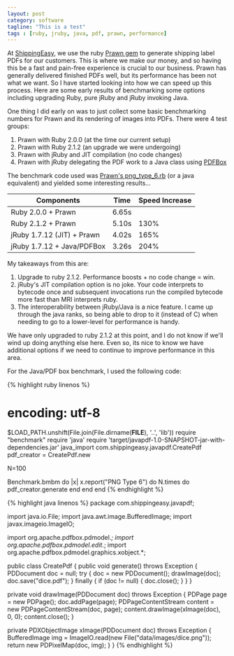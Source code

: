 ```yaml
---
layout: post
category: software
tagline: "This is a test"
tags : [ruby, jruby, java, pdf, prawn, performance]
---
```

At [ShippingEasy](http://shippingeasy.com/), we use the ruby
[Prawn gem](https://github.com/prawnpdf/prawn) to generate shipping label PDFs
for our customers.  This is where we make our money, and so having this be a
fast and pain-free experience is crucial to our business.  Prawn has generally
delivered finished PDFs well, but its performance has been not what we want.
So I have started looking into how we can speed up this process.  Here are
some early results of benchmarking some options including upgrading Ruby, pure
jRuby and jRuby invoking Java.

One thing I did early on was to just collect some basic benchmarking numbers
for Prawn and its rendering of images into PDFs.  There were 4 test groups:

1. Prawn with Ruby 2.0.0 (at the time our current setup)
1. Prawn with Ruby 2.1.2 (an upgrade we were undergoing)
1. Prawn with jRuby and JIT compilation (no code changes)
1. Prawn with jRuby delegating the PDF work to a Java class using [PDFBox](https://pdfbox.apache.org/)

The benchmark code used was
[Prawn's png_type_6.rb](https://github.com/prawnpdf/prawn/blob/master/bench/png_type_6.rb)
(or a java equivalent) and yielded some interesting results...

<table class="table table-striped table-bordered">
  <thead>
    <tr>
      <th>Components</th>
      <th>Time</th>
      <th>Speed Increase</th>
    </tr>
  </thead>
  <tbody>
    <tr>
      <td>Ruby 2.0.0 + Prawn</td>
      <td>6.65s</td>
      <td></td>
    </tr>
    <tr>
      <td>Ruby 2.1.2 + Prawn</td>
      <td>5.10s</td>
      <td>130%</td>
    </tr>
    <tr>
      <td>jRuby 1.7.12 (JIT) + Prawn</td>
      <td>4.02s</td>
      <td>165%</td>
    </tr>
    <tr>
      <td>jRuby 1.7.12 + Java/PDFBox</td>
      <td>3.26s</td>
      <td>204%</td>
    </tr>
  </tbody>
</table>

My takeaways from this are:

1. Upgrade to ruby 2.1.2.  Performance boosts + no code change = win.
2. jRuby's JIT compilation option is no joke.  Your code interprets
to bytecode once and subsequent invocations run the compiled bytecode more
fast than MRI interprets ruby.
3. The interoperability between jRuby/Java is a nice feature.  I came up through
the java ranks, so being able to drop to it (instead of C) when needing to
go to a lower-level for performance is handy.

We have only upgraded to ruby 2.1.2 at this point, and I do not know if we'll
wind up doing anything else here.  Even so, its nice to know
we have additional options if we need to continue to improve performance in this
area.

For the Java/PDF box benchmark, I used the following code:

{% highlight ruby linenos %}
# encoding: utf-8

$LOAD_PATH.unshift(File.join(File.dirname(__FILE__), '..', 'lib'))
require "benchmark"
require 'java'
require 'target/javapdf-1.0-SNAPSHOT-jar-with-dependencies.jar'
java_import com.shippingeasy.javapdf.CreatePdf
pdf_creator = CreatePdf.new

N=100

Benchmark.bmbm do |x|
  x.report("PNG Type 6") do
    N.times do
      pdf_creator.generate
    end
  end
end
{% endhighlight %}

{% highlight java linenos %}
package com.shippingeasy.javapdf;

import java.io.File;
import java.awt.image.BufferedImage;
import javax.imageio.ImageIO;

import org.apache.pdfbox.pdmodel.*;
import org.apache.pdfbox.pdmodel.edit.*;
import org.apache.pdfbox.pdmodel.graphics.xobject.*;

public class CreatePdf {
  public void generate() throws Exception {
    PDDocument doc = null;
    try {
      doc = new PDDocument();
      drawImage(doc);
      doc.save("dice.pdf");
    } finally {
      if (doc != null) {
        doc.close();
      }
    }
  }

  private void drawImage(PDDocument doc) throws Exception {
    PDPage page = new PDPage();
    doc.addPage(page);
    PDPageContentStream content = new PDPageContentStream(doc, page);
    content.drawImage(xImage(doc), 0, 0);
    content.close();
  }

  private PDXObjectImage xImage(PDDocument doc) throws Exception {
    BufferedImage img = ImageIO.read(new File("data/images/dice.png"));
    return new PDPixelMap(doc, img);
  }
}
{% endhighlight %}
